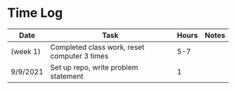 # Time Log

| Date | Task | Hours | Notes|
|------|------|-------|------|
|(week 1)|Completed class work, reset computer 3 times|5-7||
|9/9/2021|Set up repo, write problem statement|1||

